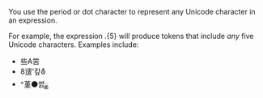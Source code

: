You use the period or dot character to represent any Unicode character in an expression.

For example, the expression .{5} will produce tokens that include *any* five Unicode characters. Examples include:

- 些A䇢
- 8遚'캎⛢
- ^堇⚫쎬ྖ
